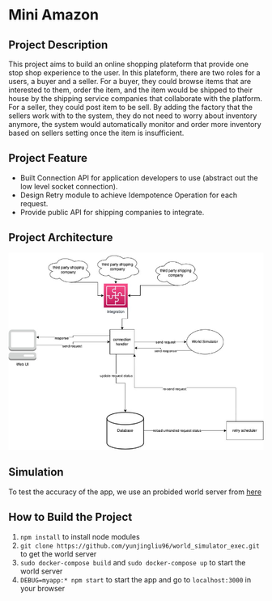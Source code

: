 # Mini Amazon
## Project Description
This project aims to build an online shopping plateform that provide one stop shop experience to the user. In this plateform, there are two roles for a users, a buyer and a seller. For a buyer, they could browse items that are interested to them, order the item, and the item would be shipped to their house by the shipping service companies that collaborate with the platform. For a seller, they could post item to be sell. By adding the factory that the sellers work with to the system, they do not need to worry about inventory anymore, the system would automatically monitor and order more inventory based on sellers setting once the item is insufficient.
## Project Feature
* Built Connection API for application developers to use (abstract out the low level socket connection).
* Design Retry module to achieve Idempotence Operation for each request.
* Provide public API for shipping companies to integrate.
## Project Architecture
![](./Mini-Amazon.jpg)
## Simulation
To test the accuracy of the app, we use an probided world server from [here](git@github.com:ianbig/sim-world.git)
## How to Build the Project
1. `npm install` to install node modules
2. `git clone https://github.com/yunjingliu96/world_simulator_exec.git` to get the world server
3. `sudo docker-compose build` and `sudo docker-compose up` to start the world server
4. `DEBUG=myapp:* npm start` to start the app and go to `localhost:3000` in your browser